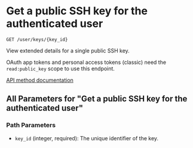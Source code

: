# Get a public SSH key for the authenticated user

`GET /user/keys/{key_id}`

View extended details for a single public SSH key.

OAuth app tokens and personal access tokens (classic) need the `read:public_key` scope to use this endpoint.

[API method documentation](https://docs.github.com/rest/users/keys#get-a-public-ssh-key-for-the-authenticated-user)

## All Parameters for "Get a public SSH key for the authenticated user"

### Path Parameters

- `key_id` (integer, required): The unique identifier of the key.